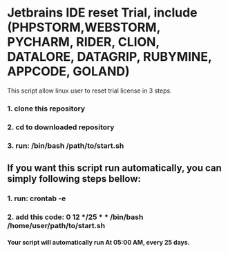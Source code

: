 # Jetbrains IDE reset Trial, include (PHPSTORM,WEBSTORM, PYCHARM, RIDER, CLION, DATALORE, DATAGRIP, RUBYMINE, APPCODE, GOLAND)
This script allow linux user to reset trial license in 3 steps.
### 1. clone this repository
### 2. cd to downloaded repository
### 3. run: /bin/bash /path/to/start.sh

## If you want this script run automatically, you can simply following steps bellow:
### 1. run: crontab -e
### 2. add this code: 0 12 */25 * * /bin/bash /home/user/path/to/start.sh
#### Your script will automatically run At 05:00 AM, every 25 days.
